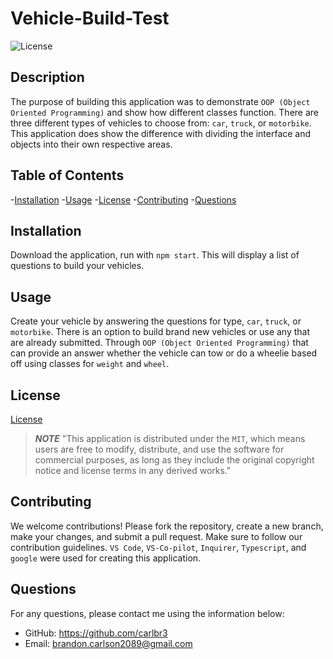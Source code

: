 # Vehicle-Build-Test
![License](https://img.shields.io/badge/License-MIT-yellow.svg)

## Description
The purpose of building this application was to demonstrate `OOP (Object Oriented Programming)` and show how different classes function. There are three different types of vehicles to choose from: `car`, `truck`, or `motorbike`. This application does show the difference with dividing the interface and objects into their own respective areas. 

## Table of Contents
-[Installation](#installation)
-[Usage](#usage)
-[License](#license)
-[Contributing](#contributing)
-[Questions](#questions)

## Installation
Download the application, run with `npm start`. This will display a list of questions to build your vehicles.

## Usage
Create your vehicle by answering the questions for type, `car`, `truck`, or `motorbike`. There is an option to build brand new vehicles or use any that are already submitted. Through `OOP (Object Oriented Programming)` that can provide an answer whether the vehicle can tow or do a wheelie based off using classes for `weight` and `wheel`. 

## License 
  
[License](https://opensource.org/licenses/MIT)
> ***NOTE***
> "This application is distributed under the `MIT`, which means users are free to modify, distribute, and use the software for commercial purposes, as long as they include the original copyright notice and license terms in any derived works."

## Contributing
We welcome contributions! Please fork the repository, create a new branch, make your changes, and submit a pull request. Make sure to follow our contribution guidelines. `VS Code`, `VS-Co-pilot`, `Inquirer`, `Typescript`, and `google` were used for creating this application. 

## Questions
For any questions, please contact me using the information below: 
- GitHub: https://github.com/carlbr3
- Email: [brandon.carlson2089@gmail.com](mailto:brandon.carlson2089@gmail.com)
